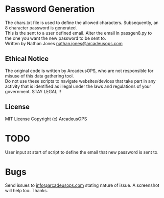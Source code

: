 # Password Generation
The chars.txt file is used to define the allowed characters. Subsequently, an 8 character password is generated. <br/>
This is the sent to a user defined email. Alter the email in passgen8.py to the one you want the new password to be sent to. <br/>
Written by Nathan Jones nathan.jones@arcadeusops.com <br/>

## Ethical Notice
The original code is written by ArcadeusOPS, who are not responsible for misuse of this data gathering tool. <br/>
Do not use these scripts to navigate websites/devices that take part in any activity that is identified as illegal under the laws and regulations of your government. STAY LEGAL !!<br/>

## License
MIT License
Copyright (c) ArcadeusOPS

# TODO
User input at start of script to define the email that new password is sent to.

# Bugs
Send issues to info@arcadeusops.com stating nature of issue. A screenshot will help too. Thanks.
